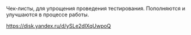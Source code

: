 ﻿Чек-листы, для упрощения проведения тестирования.
Пополняются и улучшаются в процессе работы.

https://disk.yandex.ru/d/ySLe2dlXqUwpoQ
